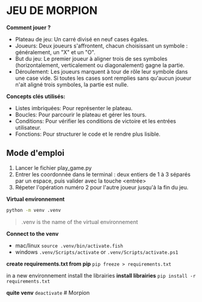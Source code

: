 # JEU DE MORPION

**Comment jouer ?**

- Plateau de jeu: Un carré divisé en neuf cases égales.
- Joueurs: Deux joueurs s'affrontent, chacun choisissant un symbole : généralement, un "X" et un "O".
- But du jeu: Le premier joueur à aligner trois de ses symboles (horizontalement, verticalement ou diagonalement) gagne la partie.
- Déroulement: Les joueurs marquent à tour de rôle leur symbole dans une case vide. Si toutes les cases sont remplies sans qu'aucun joueur n'ait aligné trois symboles, la partie est nulle.

**Concepts clés utilisés:**
- Listes imbriquées: Pour représenter le plateau.
- Boucles: Pour parcourir le plateau et gérer les tours.
- Conditions: Pour vérifier les conditions de victoire et les entrées utilisateur.
- Fonctions: Pour structurer le code et le rendre plus lisible.

## Mode d'emploi

1. Lancer le fichier play_game.py
2. Entrer les coordonnée dans le terminal : deux entiers de 1 à 3 séparés par un espace, puis valider avec la touche <entrée>
3. Répeter l'opération numéro 2 pour l'autre joueur jusqu'à la fin du jeu.

**Virtual environnement**
```bash
python -m venv .venv
```
> .venv is the name of the virtual environnement 

**Connect to the venv** 

- mac/linux
`source .venv/bin/activate.fish`
- windows
`.venv/Scripts/activate` or `.venv/Scripts/activate.ps1` 

**create requirements.txt from pip**
`pip freeze > requirements.txt`

in a new environnement install the librairies
**install librairies**
`pip install -r requirements.txt`

**quite venv**
`deactivate` 
#   M o r p i o n  
 